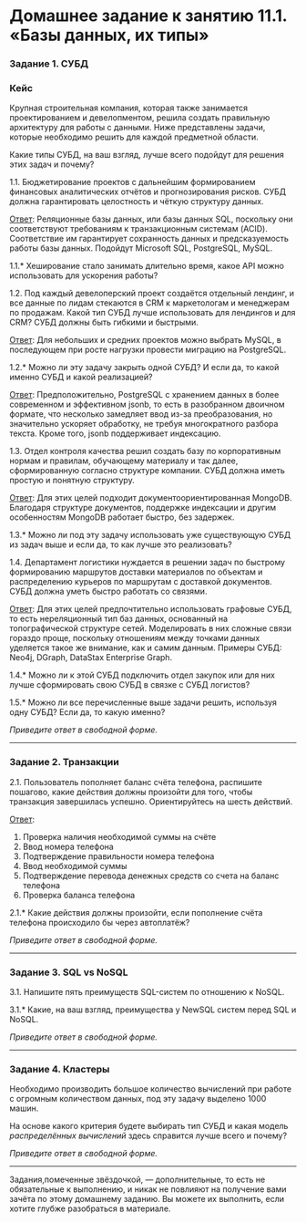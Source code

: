 # Домашнее задание к занятию 11.1. «Базы данных, их типы»


### Задание 1. СУБД

### Кейс
Крупная строительная компания, которая также занимается проектированием и девелопментом, решила создать 
правильную архитектуру для работы с данными. Ниже представлены задачи, которые необходимо решить для
каждой предметной области. 

Какие типы СУБД, на ваш взгляд, лучше всего подойдут для решения этих задач и почему? 
 
1.1. Бюджетирование проектов с дальнейшим формированием финансовых аналитических отчётов и прогнозирования рисков.
СУБД должна гарантировать целостность и чёткую структуру данных.

<ins>Ответ</ins>: Реляционные базы данных, или базы данных SQL, поскольку они соответствуют требованиям
к транзакционным системам (ACID). Соответствие им гарантирует сохранность данных и предсказуемость работы базы данных.
Подойдут Microsoft SQL, PostgreSQL, MySQL.

1.1.* Хеширование стало занимать длительно время, какое API можно использовать для ускорения работы? 

1.2. Под каждый девелоперский проект создаётся отдельный лендинг, и все данные по лидам стекаются в CRM к 
маркетологам и менеджерам по продажам. Какой тип СУБД лучше использовать для лендингов и для CRM? 
СУБД должны быть гибкими и быстрыми.

<ins>Ответ</ins>: Для небольших и средних проектов можно выбрать MySQL, в последующем при росте нагрузки провести миграцию
на  PostgreSQL.

1.2.* Можно ли эту задачу закрыть одной СУБД? И если да, то какой именно СУБД и какой реализацией?

<ins>Ответ</ins>: Предположительно, PostgreSQL с хранением данных в более современном и эффективном jsonb, то есть
в разобранном двоичном формате, что несколько замедляет ввод из-за преобразования, но значительно ускоряет обработку,
не требуя многократного разбора текста. Кроме того, jsonb поддерживает индексацию.

1.3. Отдел контроля качества решил создать базу по корпоративным нормам и правилам, обучающему материалу 
и так далее, сформированную согласно структуре компании. СУБД должна иметь простую и понятную структуру.

<ins>Ответ</ins>: Для этих целей подходит документоориентированная MongoDB. Благодаря структуре документов, поддержке
индексации и другим особенностям MongoDB работает быстро, без задержек.

1.3.* Можно ли под эту задачу использовать уже существующую СУБД из задач выше и если да, то как лучше это 
реализовать?

1.4. Департамент логистики нуждается в решении задач по быстрому формированию маршрутов доставки материалов 
по объектам и распределению курьеров по маршрутам с доставкой документов. СУБД должна уметь быстро работать
со связями.

<ins>Ответ</ins>: Для этих целей предпочтительно использовать графовые СУБД, то есть нереляционный тип баз данных,
основанный на топографической структуре сетей. Моделировать в них сложные связи гораздо проще, поскольку отношениям
между точками данных уделяется такое же внимание, как и самим данным. Примеры СУБД: Neo4j, DGraph, DataStax Enterprise Graph. 

1.4.* Можно ли к этой СУБД подключить отдел закупок или для них лучше сформировать свою СУБД в связке с СУБД 
логистов?

1.5.* Можно ли все перечисленные выше задачи решить, используя одну СУБД? Если да, то какую именно?

*Приведите ответ в свободной форме.*

---

### Задание 2. Транзакции

2.1. Пользователь пополняет баланс счёта телефона, распишите пошагово, какие действия должны произойти для того, чтобы 
транзакция завершилась успешно. Ориентируйтесь на шесть действий.

<ins>Ответ</ins>:

1) Проверка наличия необходимой суммы на счёте
2) Ввод номера телефона
3) Подтверждение правильности номера телефона
4) Ввод необходимой суммы
5) Подтверждение перевода денежных средств со счета на баланс телефона
6) Проверка баланса телефона 

2.1.* Какие действия должны произойти, если пополнение счёта телефона происходило бы через автоплатёж?

*Приведите ответ в свободной форме.*

---

### Задание 3. SQL vs NoSQL

3.1. Напишите пять преимуществ SQL-систем по отношению к NoSQL. 

3.1.* Какие, на ваш взгляд, преимущества у NewSQL систем перед SQL и NoSQL.

*Приведите ответ в свободной форме.*

---

### Задание 4. Кластеры

Необходимо производить большое количество вычислений при работе с огромным количеством данных, под эту задачу 
выделено 1000 машин. 

На основе какого критерия будете выбирать тип СУБД и какая модель *распределённых вычислений* 
здесь справится лучше всего и почему?

*Приведите ответ в свободной форме.*

---

Задания,помеченные звёздочкой, — дополнительные, то есть не обязательные к выполнению, и никак не повлияют на получение вами зачёта по этому домашнему заданию. Вы можете их выполнить, если хотите глубже разобраться в материале.
